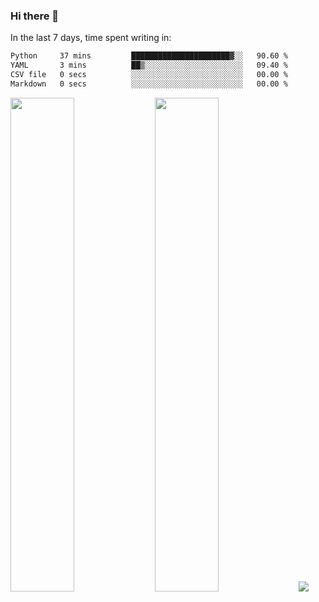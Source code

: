 ### Hi there 👋

In the last 7 days, time spent writing in:

<!--START_SECTION:waka-->

```txt
Python     37 mins         ██████████████████████▓░░   90.60 %
YAML       3 mins          ██▒░░░░░░░░░░░░░░░░░░░░░░   09.40 %
CSV file   0 secs          ░░░░░░░░░░░░░░░░░░░░░░░░░   00.00 %
Markdown   0 secs          ░░░░░░░░░░░░░░░░░░░░░░░░░   00.00 %
```

<!--END_SECTION:waka-->

<img src="https://wakatime.com/share/@jimtje/5d0c92de-08f8-4a72-8f2f-6a9693d1e318.svg" width=45% height=45%> <img src="https://wakatime.com/share/@jimtje/501498ae-bda5-4da7-a89d-b40bcdd5556d.svg" width=45% height=45%>
![](https://hit.yhype.me/github/profile?user_id=43537315)
